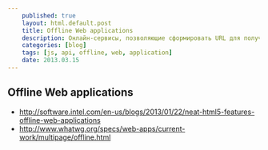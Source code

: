 ```yaml
---
    published: true
    layout: html.default.post
    title: Offline Web applications
    description: Онлайн-сервисы, позволяющие сформировать URL для получения favicon произвольного сайта
    categories: [blog]
    tags: [js, api, offline, web, application]
    date: 2013.03.15
---
```


## Offline Web applications
*   <http://software.intel.com/en-us/blogs/2013/01/22/neat-html5-features-offline-web-applications>
*   <http://www.whatwg.org/specs/web-apps/current-work/multipage/offline.html>